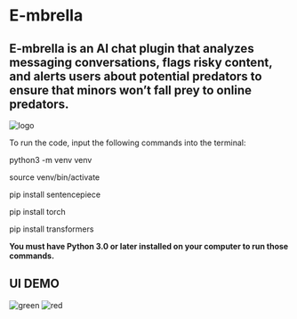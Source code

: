# E-mbrella
## E-mbrella is an AI chat plugin that analyzes messaging conversations, flags risky content, and alerts users about potential predators to ensure that minors won’t fall prey to online predators.
![logo](https://github.com/Helenessli/OnlinePredatorDetector/blob/master/logo.png)

To run the code, input the following commands into the terminal:

python3 -m venv venv

source venv/bin/activate

pip install sentencepiece

pip install torch

pip install transformers

**You must have Python 3.0 or later installed on your computer to run those commands.**
## UI DEMO
![green](<img width="1695" alt="image" src="https://github.com/Helenessli/OnlinePredatorDetector/assets/77468352/9a42956a-20f7-44f9-8f60-9a6e994ed966">)
![red](https://github.com/Helenessli/OnlinePredatorDetector/blob/master/red.png)
